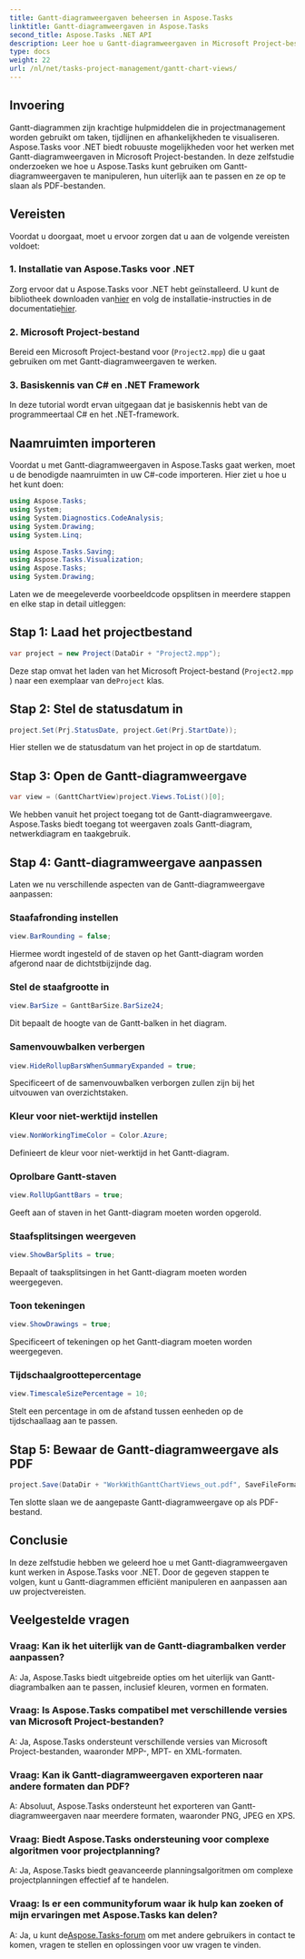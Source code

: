 ```yaml
---
title: Gantt-diagramweergaven beheersen in Aspose.Tasks
linktitle: Gantt-diagramweergaven in Aspose.Tasks
second_title: Aspose.Tasks .NET API
description: Leer hoe u Gantt-diagramweergaven in Microsoft Project-bestanden kunt aanpassen met Aspose.Tasks voor .NET. Stap-voor-stap handleiding voor efficiënt projectmanagement.
type: docs
weight: 22
url: /nl/net/tasks-project-management/gantt-chart-views/
---
```

## Invoering
Gantt-diagrammen zijn krachtige hulpmiddelen die in projectmanagement worden gebruikt om taken, tijdlijnen en afhankelijkheden te visualiseren. Aspose.Tasks voor .NET biedt robuuste mogelijkheden voor het werken met Gantt-diagramweergaven in Microsoft Project-bestanden. In deze zelfstudie onderzoeken we hoe u Aspose.Tasks kunt gebruiken om Gantt-diagramweergaven te manipuleren, hun uiterlijk aan te passen en ze op te slaan als PDF-bestanden.
## Vereisten
Voordat u doorgaat, moet u ervoor zorgen dat u aan de volgende vereisten voldoet:
### 1. Installatie van Aspose.Tasks voor .NET
 Zorg ervoor dat u Aspose.Tasks voor .NET hebt geïnstalleerd. U kunt de bibliotheek downloaden van[hier](https://releases.aspose.com/tasks/net/) en volg de installatie-instructies in de documentatie[hier](https://reference.aspose.com/tasks/net/).
### 2. Microsoft Project-bestand
Bereid een Microsoft Project-bestand voor (`Project2.mpp`) die u gaat gebruiken om met Gantt-diagramweergaven te werken.
### 3. Basiskennis van C# en .NET Framework
In deze tutorial wordt ervan uitgegaan dat je basiskennis hebt van de programmeertaal C# en het .NET-framework.
## Naamruimten importeren
Voordat u met Gantt-diagramweergaven in Aspose.Tasks gaat werken, moet u de benodigde naamruimten in uw C#-code importeren. Hier ziet u hoe u het kunt doen:

```csharp
using Aspose.Tasks;
using System;
using System.Diagnostics.CodeAnalysis;
using System.Drawing;
using System.Linq;

using Aspose.Tasks.Saving;
using Aspose.Tasks.Visualization;
using Aspose.Tasks;
using System.Drawing;
```

Laten we de meegeleverde voorbeeldcode opsplitsen in meerdere stappen en elke stap in detail uitleggen:
## Stap 1: Laad het projectbestand
```csharp
var project = new Project(DataDir + "Project2.mpp");
```
Deze stap omvat het laden van het Microsoft Project-bestand (`Project2.mpp` ) naar een exemplaar van de`Project` klas.
## Stap 2: Stel de statusdatum in
```csharp
project.Set(Prj.StatusDate, project.Get(Prj.StartDate));
```
Hier stellen we de statusdatum van het project in op de startdatum.
## Stap 3: Open de Gantt-diagramweergave
```csharp
var view = (GanttChartView)project.Views.ToList()[0];
```
We hebben vanuit het project toegang tot de Gantt-diagramweergave. Aspose.Tasks biedt toegang tot weergaven zoals Gantt-diagram, netwerkdiagram en taakgebruik.
## Stap 4: Gantt-diagramweergave aanpassen
Laten we nu verschillende aspecten van de Gantt-diagramweergave aanpassen:
### Staafafronding instellen
```csharp
view.BarRounding = false;
```
Hiermee wordt ingesteld of de staven op het Gantt-diagram worden afgerond naar de dichtstbijzijnde dag.
### Stel de staafgrootte in
```csharp
view.BarSize = GanttBarSize.BarSize24;
```
Dit bepaalt de hoogte van de Gantt-balken in het diagram.
### Samenvouwbalken verbergen
```csharp
view.HideRollupBarsWhenSummaryExpanded = true;
```
Specificeert of de samenvouwbalken verborgen zullen zijn bij het uitvouwen van overzichtstaken.
### Kleur voor niet-werktijd instellen
```csharp
view.NonWorkingTimeColor = Color.Azure;
```
Definieert de kleur voor niet-werktijd in het Gantt-diagram.
### Oprolbare Gantt-staven
```csharp
view.RollUpGanttBars = true;
```
Geeft aan of staven in het Gantt-diagram moeten worden opgerold.
### Staafsplitsingen weergeven
```csharp
view.ShowBarSplits = true;
```
Bepaalt of taaksplitsingen in het Gantt-diagram moeten worden weergegeven.
### Toon tekeningen
```csharp
view.ShowDrawings = true;
```
Specificeert of tekeningen op het Gantt-diagram moeten worden weergegeven.
### Tijdschaalgroottepercentage
```csharp
view.TimescaleSizePercentage = 10;
```
Stelt een percentage in om de afstand tussen eenheden op de tijdschaallaag aan te passen.
## Stap 5: Bewaar de Gantt-diagramweergave als PDF
```csharp
project.Save(DataDir + "WorkWithGanttChartViews_out.pdf", SaveFileFormat.Pdf);
```
Ten slotte slaan we de aangepaste Gantt-diagramweergave op als PDF-bestand.
## Conclusie
In deze zelfstudie hebben we geleerd hoe u met Gantt-diagramweergaven kunt werken in Aspose.Tasks voor .NET. Door de gegeven stappen te volgen, kunt u Gantt-diagrammen efficiënt manipuleren en aanpassen aan uw projectvereisten.
## Veelgestelde vragen
### Vraag: Kan ik het uiterlijk van de Gantt-diagrambalken verder aanpassen?
A: Ja, Aspose.Tasks biedt uitgebreide opties om het uiterlijk van Gantt-diagrambalken aan te passen, inclusief kleuren, vormen en formaten.
### Vraag: Is Aspose.Tasks compatibel met verschillende versies van Microsoft Project-bestanden?
A: Ja, Aspose.Tasks ondersteunt verschillende versies van Microsoft Project-bestanden, waaronder MPP-, MPT- en XML-formaten.
### Vraag: Kan ik Gantt-diagramweergaven exporteren naar andere formaten dan PDF?
A: Absoluut, Aspose.Tasks ondersteunt het exporteren van Gantt-diagramweergaven naar meerdere formaten, waaronder PNG, JPEG en XPS.
### Vraag: Biedt Aspose.Tasks ondersteuning voor complexe algoritmen voor projectplanning?
A: Ja, Aspose.Tasks biedt geavanceerde planningsalgoritmen om complexe projectplanningen effectief af te handelen.
### Vraag: Is er een communityforum waar ik hulp kan zoeken of mijn ervaringen met Aspose.Tasks kan delen?
 A: Ja, u kunt de[Aspose.Tasks-forum](https://forum.aspose.com/c/tasks/15) om met andere gebruikers in contact te komen, vragen te stellen en oplossingen voor uw vragen te vinden.